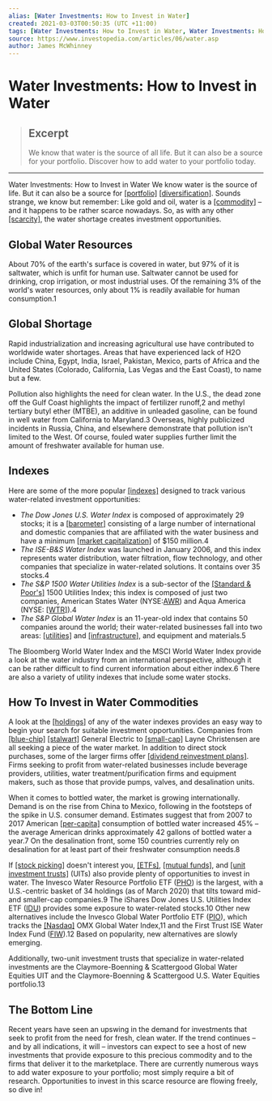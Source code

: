 ```yaml
---
alias: [Water Investments: How to Invest in Water]
created: 2021-03-03T00:50:35 (UTC +11:00)
tags: [Water Investments: How to Invest in Water, Water Investments: How to Invest in Water]
source: https://www.investopedia.com/articles/06/water.asp
author: James McWhinney
---
```


# Water Investments: How to Invest in Water

> ## Excerpt
> We know that water is the source of all life. But it can also be a source for your portfolio. Discover how to add water to your portfolio today.

---

Water Investments: How to Invest in Water
We know water is the source of life. But it can also be a source for [[portfolio]](https://www.investopedia.com/terms/p/portfolio.asp) [[diversification]](https://www.investopedia.com/terms/d/diversification.asp). Sounds strange, we know but remember: Like gold and oil, water is a [[commodity]](https://www.investopedia.com/terms/c/commodity.asp) – and it happens to be rather scarce nowadays. So, as with any other [[scarcity]](https://www.investopedia.com/terms/s/scarcity.asp), the water shortage creates investment opportunities.

## Global Water Resources

About 70% of the earth's surface is covered in water, but 97% of it is saltwater, which is unfit for human use. Saltwater cannot be used for drinking, crop irrigation, or most industrial uses. Of the remaining 3% of the world's water resources, only about 1% is readily available for human consumption.1

## Global Shortage

Rapid industrialization and increasing agricultural use have contributed to worldwide water shortages. Areas that have experienced lack of H2O include China, Egypt, India, Israel, Pakistan, Mexico, parts of Africa and the United States (Colorado, California, Las Vegas and the East Coast), to name but a few.

Pollution also highlights the need for clean water. In the U.S., the dead zone off the Gulf Coast highlights the impact of fertilizer runoff,2 and methyl tertiary butyl ether (MTBE), an additive in unleaded gasoline, can be found in well water from California to Maryland.3 Overseas, highly publicized incidents in Russia, China, and elsewhere demonstrate that pollution isn't limited to the West. Of course, fouled water supplies further limit the amount of freshwater available for human use.

## Indexes

Here are some of the more popular [[indexes]](https://www.investopedia.com/terms/i/index.asp) designed to track various water-related investment opportunities:

-   _The Dow Jones U.S. Water Index_ is composed of approximately 29 stocks; it is a [[barometer]](https://www.investopedia.com/terms/b/barometer.asp) consisting of a large number of international and domestic companies that are affiliated with the water business and have a minimum [[market capitalization]](https://www.investopedia.com/terms/m/marketcapitalization.asp) of $150 million.4
-   _The ISE-B&S Water Index_ was launched in January 2006, and this index represents water distribution, water filtration, flow technology, and other companies that specialize in water-related solutions. It contains over 35 stocks.4
-   _The S&P 1500 Water Utilities Index_ is a sub-sector of the [[Standard & Poor's]](https://www.investopedia.com/terms/s/sp.asp) 1500 Utilities Index; this index is composed of just two companies, American States Water (NYSE:[AWR](https://www.investopedia.com/markets/quote?tvwidgetsymbol=awr)) and Aqua America (NYSE: [[WTR]](https://www.investopedia.com/markets/quote?tvwidgetsymbol=wtr)).4
-   _The S&P Global Water Index_ is an 11-year-old index that contains 50 companies around the world; their water-related businesses fall into two areas: [[utilities]](https://www.investopedia.com/terms/u/utilities_sector.asp) and [[infrastructure]](https://www.investopedia.com/terms/i/infrastructure.asp), and equipment and materials.5

The Bloomberg World Water Index and the MSCI World Water Index provide a look at the water industry from an international perspective, although it can be rather difficult to find current information about either index.6 There are also a variety of utility indexes that include some water stocks.

## How To Invest in Water Commodities

A look at the [[holdings]](https://www.investopedia.com/terms/h/holdings.asp) of any of the water indexes provides an easy way to begin your search for suitable investment opportunities. Companies from [[blue-chip]](https://www.investopedia.com/terms/b/bluechip.asp) [[stalwart]](https://www.investopedia.com/terms/s/stalwart.asp) General Electric to [[small-cap]](https://www.investopedia.com/terms/s/small-cap.asp) Layne Christensen are all seeking a piece of the water market. In addition to direct stock purchases, some of the larger firms offer [[dividend reinvestment plans]](https://www.investopedia.com/terms/d/dividendreinvestmentplan.asp). Firms seeking to profit from water-related businesses include beverage providers, utilities, water treatment/purification firms and equipment makers, such as those that provide pumps, valves, and desalination units.

When it comes to bottled water, the market is growing internationally. Demand is on the rise from China to Mexico, following in the footsteps of the spike in U.S. consumer demand. Estimates suggest that from 2007 to 2017 American [[per-capita]](https://www.investopedia.com/terms/p/percapita.asp) consumption of bottled water increased 45% – the average American drinks approximately 42 gallons of bottled water a year.7 On the desalination front, some 150 countries currently rely on desalination for at least part of their freshwater consumption needs.8

If [[stock picking]](https://www.investopedia.com/terms/v/valueinvesting.asp) doesn't interest you, [[ETFs]](https://www.investopedia.com/terms/e/etf.asp), [[mutual funds]](https://www.investopedia.com/terms/m/mutualfund.asp), and [[unit investment trusts]](https://www.investopedia.com/terms/u/uit.asp) (UITs) also provide plenty of opportunities to invest in water. The Invesco Water Resource Portfolio ETF ([PHO](https://www.investopedia.com/markets/quote?tvwidgetsymbol=pho)) is the largest, with a U.S.-centric basket of 34 holdings (as of March 2020) that tilts toward mid- and smaller-cap companies.9 The iShares Dow Jones U.S. Utilities Index ETF ([IDU](https://www.investopedia.com/markets/quote?tvwidgetsymbol=idu)) provides some exposure to water-related stocks.10 Other new alternatives include the Invesco Global Water Portfolio ETF ([PIO](https://www.investopedia.com/markets/quote?tvwidgetsymbol=pio)), which tracks the [[Nasdaq]](https://www.investopedia.com/terms/n/nasdaq.asp) OMX Global Water Index,11 and the First Trust ISE Water Index Fund ([FIW](https://www.investopedia.com/markets/quote?tvwidgetsymbol=fiw)).12 Based on popularity, new alternatives are slowly emerging.

Additionally, two-unit investment trusts that specialize in water-related investments are the Claymore-Boenning & Scattergood Global Water Equities UIT and the Claymore-Boenning & Scattergood U.S. Water Equities portfolio.13

## The Bottom Line

Recent years have seen an upswing in the demand for investments that seek to profit from the need for fresh, clean water. If the trend continues – and by all indications, it will – investors can expect to see a host of new investments that provide exposure to this precious commodity and to the firms that deliver it to the marketplace. There are currently numerous ways to add water exposure to your portfolio; most simply require a bit of research. Opportunities to invest in this scarce resource are flowing freely, so dive in!
